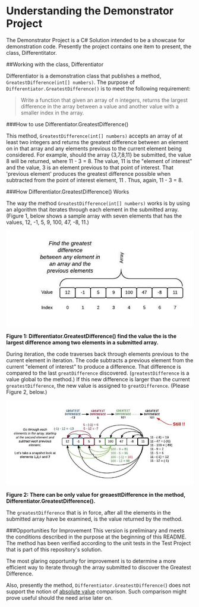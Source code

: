 # Understanding the Demonstrator Project
The Demonstrator Project is a C# Solution intended to be a showcase for demonstration code. Presently the project contains one item to present, the class, Differentitator.

##Working with the class, Differentiator

Differentiator is a demonstration class that publishes a method, `GreatestDifference(int[] numbers)`. The purpose of `Differentiator.GreatestDifference()` is to meet the following requirement:

> Write a function that given an array of n integers, returns the largest difference in the array between a value and another value with a smaller index in the array.

###How to use Differentiator.GreatestDifference()

This method, `GreatestDifference(int[] numbers)` accepts an array of at least two integers and returns the greatest difference between an element on in that array and any elements previous to the current element being considered. For example, should the array {3,7,8,11} be submitted, the value 8 will be returned, where 11 - 3 = 8. The value, 11 is the "element of interest" and the value, 3 is an element previous to that point of interest. That 'previous element' produces the greatest difference possible when subtracted from the point of interest element, 11 . Thus, again, 11 - 3 = 8.


###How Differentiator.GreatestDifference() Works

The way the method `GreatestDifference(int[] numbers)` works is by using an algorithm that iterates through each element in the submitted array. (Figure 1, below shows a sample array with seven elements that has the values, 12, -1, 5, 9, 100, 47, -8, 11.)

![](https://github.com/reselbob/Demonstrator/blob/master/images/GetGreatestDifference-01.jpeg?raw=true)

**Figure 1: Differentiator.GreatestDifference() find the value the is the largest difference among two elements in a submitted array.**

During iteration, the code traverses back through elements previous to the current element in iteration. The code subtracts a previous element from the current "element of interest" to produce a difference. That difference is compared to the last `greatDifference` discovered. (`greatestDifference` is a value global to the method.) If this new difference is larger than the current `greatestDifference`, the new value is assigned to `greatDifference`. (Please Figure 2, below.)

![](https://github.com/reselbob/Demonstrator/blob/master/images/GetGreatestDifference-02.jpeg?raw=true)

**Figure 2: There can be only value for greaesttDifference in the method, Differentiator.GreatestDifference().**  

The `greatestDifference` that is in force, after all the elements in the submitted array have be examined, is the value returned by the method.

###Opportunities for Improvement
This version is preliminary and meets the conditions described in the purpose at the beginning of this README. The method has been verified according to the unit tests in the Test Project that is part of this repository's solution.

The most glaring opportunity for improvement is to determine a more efficient way to iterate through the array submitted to discover the Greatest Difference.

Also, presently the method, `Differentiator.GreatestDifference(`) does not support the notion of [absolute value](https://www.mathsisfun.com/numbers/absolute-value.html) comparison. Such comparison might prove useful should the need arise later on.